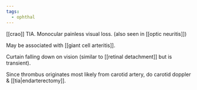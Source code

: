 ```yaml
---
tags:
  - ophthal
---
```

[[crao]] TIA.
Monocular painless visual loss. (also seen in [[optic neuritis]])

May be associated with [[giant cell arteritis]].

Curtain falling down on vision (similar to [[retinal detachment]] but is transient).

Since thrombus originates most likely from carotid artery, do carotid doppler & [[tia|endarterectomy]].
